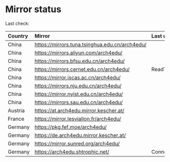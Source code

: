 <script src="./time.js"></script>
# Mirror status
Last check: <script type="text/javascript">localize(1754505567.983315);</script>

|Country|Mirror|Last update|
|:------|:-----|:----------|
|China|https://mirrors.tuna.tsinghua.edu.cn/arch4edu/|<script type="text/javascript">localize(1754463409);</script>|
|China|https://mirrors.aliyun.com/arch4edu/|<script type="text/javascript">localize(1754463409);</script>|
|China|https://mirrors.bfsu.edu.cn/arch4edu/|<script type="text/javascript">localize(1754463409);</script>|
|China|https://mirrors.cernet.edu.cn/arch4edu/|ReadTimeout|
|China|https://mirror.iscas.ac.cn/arch4edu/|<script type="text/javascript">localize(1754463409);</script>|
|China|https://mirrors.nju.edu.cn/arch4edu/|<script type="text/javascript">localize(1754419977);</script>|
|China|https://mirror.nyist.edu.cn/arch4edu/|<script type="text/javascript">localize(1754463409);</script>|
|China|https://mirrors.sau.edu.cn/arch4edu/|<script type="text/javascript">localize(1754376915);</script>|
|Austria|https://at.arch4edu.mirror.kescher.at/|<script type="text/javascript">localize(1754463409);</script>|
|France|https://mirror.lesviallon.fr/arch4edu/|<script type="text/javascript">localize(1754463409);</script>|
|Germany|https://pkg.fef.moe/arch4edu/|<script type="text/javascript">localize(1754463409);</script>|
|Germany|https://de.arch4edu.mirror.kescher.at/|<script type="text/javascript">localize(1754463409);</script>|
|Germany|https://mirror.sunred.org/arch4edu/|<script type="text/javascript">localize(1754463409);</script>|
|Germany|https://arch4edu.shtrophic.net/|ConnectionError|

<script src="./tablefilter/tablefilter.js"></script>
<script src="./table.js"></script>